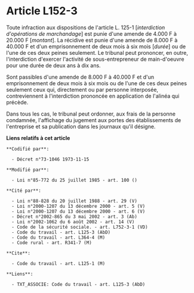 # Article L152-3

Toute infraction aux dispositions de l'article L. 125-1 [*interdiction d'opérations de marchandage*] est punie d'une amende
de 4.000 F à 20.000 F [*montant*]. La récidive est punie d'une amende de 8.000 F à 40.000 F et d'un emprisonnement de deux
mois à six mois [*durée*] ou de l'une de ces deux peines seulement.    Le tribunal peut prononcer, en outre, l'interdiction
d'exercer l'activité de sous-entrepreneur de main-d'oeuvre pour une durée de deux ans à dix ans.

Sont passibles d'une amende de 8.000 F à 40.000 F et d'un emprisonnement de deux mois à six mois ou de l'une de ces deux
peines seulement ceux qui, directement ou par personne interposée, contreviennent à l'interdiction prononcée en application
de l'alinéa qui précède.

Dans tous les cas, le tribunal peut ordonner, aux frais de la personne condamnée, l'affichage du jugement aux portes des
établissements de l'entreprise et sa publication dans les journaux qu'il désigne.

**Liens relatifs à cet article**

	**Codifié par**:

	  - Décret n°73-1046 1973-11-15

	**Modifié par**:

	  - Loi n°85-772 du 25 juillet 1985 - art. 100 ()

	**Cité par**:

	  - Loi n°88-828 du 20 juillet 1988 - art. 29 (V)
	  - Loi n°2000-1207 du 13 décembre 2000 - art. 5 (V)
	  - Loi n°2000-1207 du 13 décembre 2000 - art. 6 (V)
	  - Décret n°2002-865 du 3 mai 2002 - art. 3 (Ab)
	  - Loi n°2002-1062 du 6 août 2002 - art. 14 (V)
	  - Code de la sécurité sociale. - art. L752-3-1 (VD)
	  - Code du travail - art. L125-3 (AbD)
	  - Code du travail - art. L364-4 (M)
	  - Code rural - art. R341-7 (M)

	**Cite**:

	  - Code du travail - art. L125-1 (M)

	**Liens**:

	  - TXT_ASSOCIE: Code du travail - art. L125-3 (AbD)
